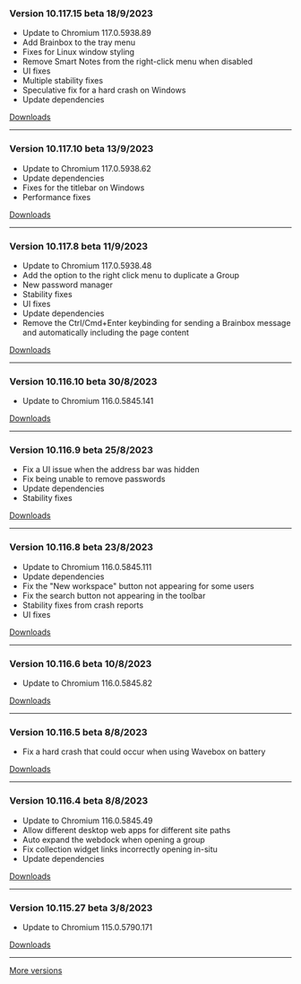 <h3>Version 10.117.15 beta <span class="date">18/9/2023</span></h3>
<ul>
  <li>Update to Chromium 117.0.5938.89</li>
  <li>Add Brainbox to the tray menu</li>
  <li>Fixes for Linux window styling</li>
  <li>Remove Smart Notes from the right-click menu when disabled</li>
  <li>UI fixes</li>
  <li>Multiple stability fixes</li>
  <li>Speculative fix for a hard crash on Windows</li>
  <li>Update dependencies</li>
</ul>

[Downloads](https://wavebox.io/download/release/10.117.15.3)

---

<h3>Version 10.117.10 beta <span class="date">13/9/2023</span></h3>
<ul>
  <li>Update to Chromium 117.0.5938.62</li>
  <li>Update dependencies</li>
  <li>Fixes for the titlebar on Windows</li>
  <li>Performance fixes</li>
</ul>

[Downloads](https://wavebox.io/download/release/10.117.10.3)

---

<h3>Version 10.117.8 beta <span class="date">11/9/2023</span></h3>
<ul>
  <li>Update to Chromium 117.0.5938.48</li>
  <li>Add the option to the right click menu to duplicate a Group</li>
  <li>New password manager</li>
  <li>Stability fixes</li>
  <li>UI fixes</li>
  <li>Update dependencies</li>
  <li>Remove the Ctrl/Cmd+Enter keybinding for sending a Brainbox message and automatically including the page content</li>
</ul>

[Downloads](https://wavebox.io/download/release/10.117.8.3)

---

<h3>Version 10.116.10 beta <span class="date">30/8/2023</span></h3>
<ul>
  <li>Update to Chromium 116.0.5845.141</li>
</ul>

[Downloads](https://wavebox.io/download/release/10.116.10.3)

---

<h3>Version 10.116.9 beta <span class="date">25/8/2023</span></h3>
<ul>
  <li>Fix a UI issue when the address bar was hidden</li>
  <li>Fix being unable to remove passwords</li>
  <li>Update dependencies</li>
  <li>Stability fixes</li>
</ul>

[Downloads](https://wavebox.io/download/release/10.116.9.3)

---

<h3>Version 10.116.8 beta <span class="date">23/8/2023</span></h3>
<ul>
  <li>Update to Chromium 116.0.5845.111</li>
  <li>Update dependencies</li>
  <li>Fix the "New workspace" button not appearing for some users</li>
  <li>Fix the search button not appearing in the toolbar</li>
  <li>Stability fixes from crash reports</li>
  <li>UI fixes</li>
</ul>

[Downloads](https://wavebox.io/download/release/10.116.8.3)

---

<h3>Version 10.116.6 beta <span class="date">10/8/2023</span></h3>
<ul>
  <li>Update to Chromium 116.0.5845.82</li>
</ul>

[Downloads](https://wavebox.io/download/release/10.116.6.3)

---

<h3>Version 10.116.5 beta <span class="date">8/8/2023</span></h3>
<ul>
  <li>Fix a hard crash that could occur when using Wavebox on battery</li>
</ul>

[Downloads](https://wavebox.io/download/release/10.116.5.3)

---

<h3>Version 10.116.4 beta <span class="date">8/8/2023</span></h3>
<ul>
  <li>Update to Chromium 116.0.5845.49</li>
  <li>Allow different desktop web apps for different site paths</li>
  <li>Auto expand the webdock when opening a group</li>
  <li>Fix collection widget links incorrectly opening in-situ</li>
  <li>Update dependencies</li>
</ul>

[Downloads](https://wavebox.io/download/release/10.116.4.3)

---

<h3>Version 10.115.27 beta <span class="date">3/8/2023</span></h3>
<ul>
  <li>Update to Chromium 115.0.5790.171</li>
</ul>

[Downloads](https://wavebox.io/download/release/10.115.27.3)

---
[More versions](https://wavebox.io/changelog/beta/)